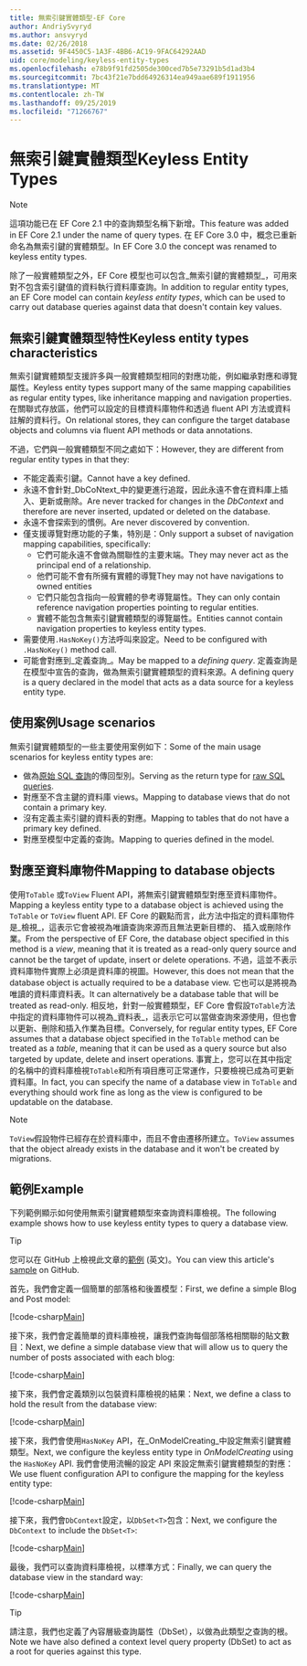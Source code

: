 ```yaml
---
title: 無索引鍵實體類型-EF Core
author: AndriySvyryd
ms.author: ansvyryd
ms.date: 02/26/2018
ms.assetid: 9F4450C5-1A3F-4BB6-AC19-9FAC64292AAD
uid: core/modeling/keyless-entity-types
ms.openlocfilehash: e78b9f91fd2505de300ced7b5e73291b5d1ad3b4
ms.sourcegitcommit: 7bc43f21e7bdd64926314ea949aae689f1911956
ms.translationtype: MT
ms.contentlocale: zh-TW
ms.lasthandoff: 09/25/2019
ms.locfileid: "71266767"
---
```

# <a name="keyless-entity-types"></a><span data-ttu-id="e7f50-102">無索引鍵實體類型</span><span class="sxs-lookup"><span data-stu-id="e7f50-102">Keyless Entity Types</span></span>
> [!NOTE]
> <span data-ttu-id="e7f50-103">這項功能已在 EF Core 2.1 中的查詢類型名稱下新增。</span><span class="sxs-lookup"><span data-stu-id="e7f50-103">This feature was added in EF Core 2.1 under the name of query types.</span></span> <span data-ttu-id="e7f50-104">在 EF Core 3.0 中，概念已重新命名為無索引鍵的實體類型。</span><span class="sxs-lookup"><span data-stu-id="e7f50-104">In EF Core 3.0 the concept was renamed to keyless entity types.</span></span>

<span data-ttu-id="e7f50-105">除了一般實體類型之外，EF Core 模型也可以包含_無索引鍵的實體類型_，可用來對不包含索引鍵值的資料執行資料庫查詢。</span><span class="sxs-lookup"><span data-stu-id="e7f50-105">In addition to regular entity types, an EF Core model can contain _keyless entity types_, which can be used to carry out database queries against data that doesn't contain key values.</span></span>

## <a name="keyless-entity-types-characteristics"></a><span data-ttu-id="e7f50-106">無索引鍵實體類型特性</span><span class="sxs-lookup"><span data-stu-id="e7f50-106">Keyless entity types characteristics</span></span>

<span data-ttu-id="e7f50-107">無索引鍵實體類型支援許多與一般實體類型相同的對應功能，例如繼承對應和導覽屬性。</span><span class="sxs-lookup"><span data-stu-id="e7f50-107">Keyless entity types support many of the same mapping capabilities as regular entity types, like inheritance mapping and navigation properties.</span></span> <span data-ttu-id="e7f50-108">在關聯式存放區，他們可以設定的目標資料庫物件和透過 fluent API 方法或資料註解的資料行。</span><span class="sxs-lookup"><span data-stu-id="e7f50-108">On relational stores, they can configure the target database objects and columns via fluent API methods or data annotations.</span></span>

<span data-ttu-id="e7f50-109">不過，它們與一般實體類型不同之處如下：</span><span class="sxs-lookup"><span data-stu-id="e7f50-109">However, they are different from regular entity types in that they:</span></span>

- <span data-ttu-id="e7f50-110">不能定義索引鍵。</span><span class="sxs-lookup"><span data-stu-id="e7f50-110">Cannot have a key defined.</span></span>
- <span data-ttu-id="e7f50-111">永遠不會針對_DbCoNtext_中的變更進行追蹤，因此永遠不會在資料庫上插入、更新或刪除。</span><span class="sxs-lookup"><span data-stu-id="e7f50-111">Are never tracked for changes in the _DbContext_ and therefore are never inserted, updated or deleted on the database.</span></span>
- <span data-ttu-id="e7f50-112">永遠不會探索到的慣例。</span><span class="sxs-lookup"><span data-stu-id="e7f50-112">Are never discovered by convention.</span></span>
- <span data-ttu-id="e7f50-113">僅支援導覽對應功能的子集，特別是：</span><span class="sxs-lookup"><span data-stu-id="e7f50-113">Only support a subset of navigation mapping capabilities, specifically:</span></span>
  - <span data-ttu-id="e7f50-114">它們可能永遠不會做為關聯性的主要末端。</span><span class="sxs-lookup"><span data-stu-id="e7f50-114">They may never act as the principal end of a relationship.</span></span>
  - <span data-ttu-id="e7f50-115">他們可能不會有所擁有實體的導覽</span><span class="sxs-lookup"><span data-stu-id="e7f50-115">They may not have navigations to owned entities</span></span>
  - <span data-ttu-id="e7f50-116">它們只能包含指向一般實體的參考導覽屬性。</span><span class="sxs-lookup"><span data-stu-id="e7f50-116">They can only contain reference navigation properties pointing to regular entities.</span></span>
  - <span data-ttu-id="e7f50-117">實體不能包含無索引鍵實體類型的導覽屬性。</span><span class="sxs-lookup"><span data-stu-id="e7f50-117">Entities cannot contain navigation properties to keyless entity types.</span></span>
- <span data-ttu-id="e7f50-118">需要使用`.HasNoKey()`方法呼叫來設定。</span><span class="sxs-lookup"><span data-stu-id="e7f50-118">Need to be configured with `.HasNoKey()` method call.</span></span>
- <span data-ttu-id="e7f50-119">可能會對應到_定義查詢_。</span><span class="sxs-lookup"><span data-stu-id="e7f50-119">May be mapped to a _defining query_.</span></span> <span data-ttu-id="e7f50-120">定義查詢是在模型中宣告的查詢，做為無索引鍵實體類型的資料來源。</span><span class="sxs-lookup"><span data-stu-id="e7f50-120">A defining query is a query declared in the model that acts as a data source for a keyless entity type.</span></span>

## <a name="usage-scenarios"></a><span data-ttu-id="e7f50-121">使用案例</span><span class="sxs-lookup"><span data-stu-id="e7f50-121">Usage scenarios</span></span>

<span data-ttu-id="e7f50-122">無索引鍵實體類型的一些主要使用案例如下：</span><span class="sxs-lookup"><span data-stu-id="e7f50-122">Some of the main usage scenarios for keyless entity types are:</span></span>

- <span data-ttu-id="e7f50-123">做為[原始 SQL 查詢](xref:core/querying/raw-sql)的傳回型別。</span><span class="sxs-lookup"><span data-stu-id="e7f50-123">Serving as the return type for [raw SQL queries](xref:core/querying/raw-sql).</span></span>
- <span data-ttu-id="e7f50-124">對應至不含主鍵的資料庫 views。</span><span class="sxs-lookup"><span data-stu-id="e7f50-124">Mapping to database views that do not contain a primary key.</span></span>
- <span data-ttu-id="e7f50-125">沒有定義主索引鍵的資料表的對應。</span><span class="sxs-lookup"><span data-stu-id="e7f50-125">Mapping to tables that do not have a primary key defined.</span></span>
- <span data-ttu-id="e7f50-126">對應至模型中定義的查詢。</span><span class="sxs-lookup"><span data-stu-id="e7f50-126">Mapping to queries defined in the model.</span></span>

## <a name="mapping-to-database-objects"></a><span data-ttu-id="e7f50-127">對應至資料庫物件</span><span class="sxs-lookup"><span data-stu-id="e7f50-127">Mapping to database objects</span></span>

<span data-ttu-id="e7f50-128">使用`ToTable` 或`ToView` Fluent API，將無索引鍵實體類型對應至資料庫物件。</span><span class="sxs-lookup"><span data-stu-id="e7f50-128">Mapping a keyless entity type to a database object is achieved using the `ToTable` or `ToView` fluent API.</span></span> <span data-ttu-id="e7f50-129">EF Core 的觀點而言，此方法中指定的資料庫物件是_檢視_，這表示它會被視為唯讀查詢來源而且無法更新目標的、 插入或刪除作業。</span><span class="sxs-lookup"><span data-stu-id="e7f50-129">From the perspective of EF Core, the database object specified in this method is a _view_, meaning that it is treated as a read-only query source and cannot be the target of update, insert or delete operations.</span></span> <span data-ttu-id="e7f50-130">不過，這並不表示資料庫物件實際上必須是資料庫的視圖。</span><span class="sxs-lookup"><span data-stu-id="e7f50-130">However, this does not mean that the database object is actually required to be a database view.</span></span> <span data-ttu-id="e7f50-131">它也可以是將視為唯讀的資料庫資料表。</span><span class="sxs-lookup"><span data-stu-id="e7f50-131">It can alternatively be a database table that will be treated as read-only.</span></span> <span data-ttu-id="e7f50-132">相反地，針對一般實體類型，EF Core 會假設`ToTable`方法中指定的資料庫物件可以視為_資料表_，這表示它可以當做查詢來源使用，但也會以更新、刪除和插入作業為目標。</span><span class="sxs-lookup"><span data-stu-id="e7f50-132">Conversely, for regular entity types, EF Core assumes that a database object specified in the `ToTable` method can be treated as a _table_, meaning that it can be used as a query source but also targeted by update, delete and insert operations.</span></span> <span data-ttu-id="e7f50-133">事實上，您可以在其中指定的名稱中的資料庫檢視`ToTable`和所有項目應可正常運作，只要檢視已成為可更新資料庫。</span><span class="sxs-lookup"><span data-stu-id="e7f50-133">In fact, you can specify the name of a database view in `ToTable` and everything should work fine as long as the view is configured to be updatable on the database.</span></span>

> [!NOTE]
> <span data-ttu-id="e7f50-134">`ToView`假設物件已經存在於資料庫中，而且不會由遷移所建立。</span><span class="sxs-lookup"><span data-stu-id="e7f50-134">`ToView` assumes that the object already exists in the database and it won't be created by migrations.</span></span>

## <a name="example"></a><span data-ttu-id="e7f50-135">範例</span><span class="sxs-lookup"><span data-stu-id="e7f50-135">Example</span></span>

<span data-ttu-id="e7f50-136">下列範例顯示如何使用無索引鍵實體類型來查詢資料庫檢視。</span><span class="sxs-lookup"><span data-stu-id="e7f50-136">The following example shows how to use keyless entity types to query a database view.</span></span>

> [!TIP]
> <span data-ttu-id="e7f50-137">您可以在 GitHub 上檢視此文章的[範例](https://github.com/aspnet/EntityFramework.Docs/tree/master/samples/core/KeylessEntityTypes) \(英文\)。</span><span class="sxs-lookup"><span data-stu-id="e7f50-137">You can view this article's [sample](https://github.com/aspnet/EntityFramework.Docs/tree/master/samples/core/KeylessEntityTypes) on GitHub.</span></span>

<span data-ttu-id="e7f50-138">首先，我們會定義一個簡單的部落格和後置模型：</span><span class="sxs-lookup"><span data-stu-id="e7f50-138">First, we define a simple Blog and Post model:</span></span>

[!code-csharp[Main](../../../samples/core/KeylessEntityTypes/Program.cs#Entities)]

<span data-ttu-id="e7f50-139">接下來，我們會定義簡單的資料庫檢視，讓我們查詢每個部落格相關聯的貼文數目：</span><span class="sxs-lookup"><span data-stu-id="e7f50-139">Next, we define a simple database view that will allow us to query the number of posts associated with each blog:</span></span>

[!code-csharp[Main](../../../samples/core/KeylessEntityTypes/Program.cs#View)]

<span data-ttu-id="e7f50-140">接下來，我們會定義類別以包裝資料庫檢視的結果：</span><span class="sxs-lookup"><span data-stu-id="e7f50-140">Next, we define a class to hold the result from the database view:</span></span>

[!code-csharp[Main](../../../samples/core/KeylessEntityTypes/Program.cs#KeylessEntityType)]

<span data-ttu-id="e7f50-141">接下來，我們會使用`HasNoKey` API，在_OnModelCreating_中設定無索引鍵實體類型。</span><span class="sxs-lookup"><span data-stu-id="e7f50-141">Next, we configure the keyless entity type in _OnModelCreating_ using the `HasNoKey` API.</span></span>
<span data-ttu-id="e7f50-142">我們會使用流暢的設定 API 來設定無索引鍵實體類型的對應：</span><span class="sxs-lookup"><span data-stu-id="e7f50-142">We use fluent configuration API to configure the mapping for the keyless entity type:</span></span>

[!code-csharp[Main](../../../samples/core/KeylessEntityTypes/Program.cs#Configuration)]

<span data-ttu-id="e7f50-143">接下來，我們會`DbContext`設定，以`DbSet<T>`包含：</span><span class="sxs-lookup"><span data-stu-id="e7f50-143">Next, we configure the `DbContext` to include the `DbSet<T>`:</span></span>

[!code-csharp[Main](../../../samples/core/KeylessEntityTypes/Program.cs#DbSet)]

<span data-ttu-id="e7f50-144">最後，我們可以查詢資料庫檢視，以標準方式：</span><span class="sxs-lookup"><span data-stu-id="e7f50-144">Finally, we can query the database view in the standard way:</span></span>

[!code-csharp[Main](../../../samples/core/KeylessEntityTypes/Program.cs#Query)]

> [!TIP]
> <span data-ttu-id="e7f50-145">請注意，我們也定義了內容層級查詢屬性（DbSet），以做為此類型之查詢的根。</span><span class="sxs-lookup"><span data-stu-id="e7f50-145">Note we have also defined a context level query property (DbSet) to act as a root for queries against this type.</span></span>
